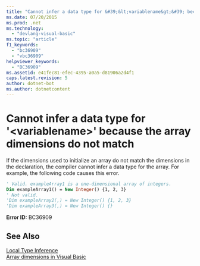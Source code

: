 ```yaml
---
title: "Cannot infer a data type for &#39;&lt;variablename&gt;&#39; because the array dimensions do not match"
ms.date: 07/20/2015
ms.prod: .net
ms.technology: 
  - "devlang-visual-basic"
ms.topic: "article"
f1_keywords: 
  - "bc36909"
  - "vbc36909"
helpviewer_keywords: 
  - "BC36909"
ms.assetid: e41fec81-efec-4395-a0a5-d81906a2d4f1
caps.latest.revision: 5
author: dotnet-bot
ms.author: dotnetcontent
---
```

# Cannot infer a data type for &#39;&lt;variablename&gt;&#39; because the array dimensions do not match
If the dimensions used to initialize an array do not match the dimensions in the declaration, the compiler cannot infer a data type for the array. For example, the following code causes this error.  
  
```vb  
' Valid. exampleArray1 is a one-dimensional array of integers.  
Dim exampleArray1() = New Integer() {1, 2, 3}  
' Not valid.  
'Dim exampleArray2(,) = New Integer() {1, 2, 3}  
'Dim exampleArray3(,) = New Integer() {}  
```  
  
 **Error ID:** BC36909  
  
## See Also  
 [Local Type Inference](../../visual-basic/programming-guide/language-features/variables/local-type-inference.md)  
 [Array dimensions in Visual Basic](~/docs/visual-basic/programming-guide/language-features/arrays/array-dimensions.md)
